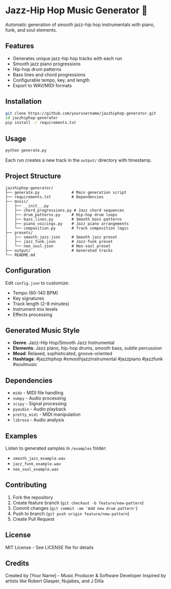 # Jazz-Hip Hop Music Generator 🎵

Automatic generation of smooth jazz-hip hop instrumentals with piano, funk, and soul elements.

## Features
- Generates unique jazz-hip hop tracks with each run
- Smooth jazz piano progressions
- Hip-hop drum patterns
- Bass lines and chord progressions
- Configurable tempo, key, and length
- Export to WAV/MIDI formats

## Installation

```bash
git clone https://github.com/yourusername/jazzhiphop-generator.git
cd jazzhiphop-generator
pip install -r requirements.txt
```

## Usage

```bash
python generate.py
```

Each run creates a new track in the `output/` directory with timestamp.

## Project Structure

```
jazzhiphop-generator/
├── generate.py              # Main generation script
├── requirements.txt         # Dependencies
├── music/
│   ├── __init__.py
│   ├── chord_progressions.py # Jazz chord sequences
│   ├── drum_patterns.py     # Hip-hop drum loops
│   ├── bass_lines.py        # Smooth bass patterns
│   ├── piano_voicings.py    # Jazz piano arrangements
│   └── composition.py       # Track composition logic
├── presets/
│   ├── smooth_jazz.json     # Smooth jazz preset
│   ├── jazz_funk.json       # Jazz-funk preset
│   └── neo_soul.json        # Neo-soul preset
├── output/                  # Generated tracks
└── README.md
```

## Configuration

Edit `config.json` to customize:
- Tempo (60-140 BPM)
- Key signatures
- Track length (2-8 minutes)
- Instrument mix levels
- Effects processing

## Generated Music Style
- **Genre**: Jazz-Hip Hop/Smooth Jazz Instrumental
- **Elements**: Jazz piano, hip-hop drums, smooth bass, subtle percussion
- **Mood**: Relaxed, sophisticated, groove-oriented
- **Hashtags**: #jazzhiphop #smoothjazzinstrumental #jazzpiano #jazzfunk #soulmusic

## Dependencies
- `mido` - MIDI file handling
- `numpy` - Audio processing
- `scipy` - Signal processing
- `pyaudio` - Audio playback
- `pretty_midi` - MIDI manipulation
- `librosa` - Audio analysis

## Examples

Listen to generated samples in `/examples` folder:
- `smooth_jazz_example.wav`
- `jazz_funk_example.wav`
- `neo_soul_example.wav`

## Contributing

1. Fork the repository
2. Create feature branch (`git checkout -b feature/new-pattern`)
3. Commit changes (`git commit -am 'Add new drum pattern'`)
4. Push to branch (`git push origin feature/new-pattern`)
5. Create Pull Request

## License

MIT License - See LICENSE file for details

## Credits

Created by [Your Name] - Music Producer & Software Developer
Inspired by artists like Robert Glasper, Nujabes, and J Dilla
